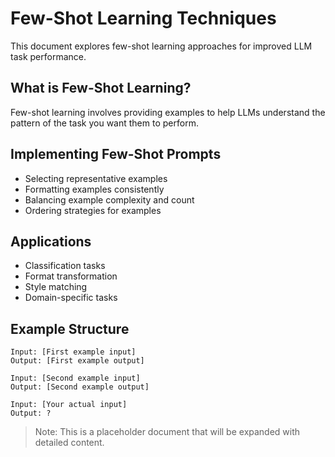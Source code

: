 # Few-Shot Learning Techniques

This document explores few-shot learning approaches for improved LLM task performance.

## What is Few-Shot Learning?

Few-shot learning involves providing examples to help LLMs understand the pattern of the task you want them to perform.

## Implementing Few-Shot Prompts

- Selecting representative examples
- Formatting examples consistently
- Balancing example complexity and count
- Ordering strategies for examples

## Applications

- Classification tasks
- Format transformation
- Style matching
- Domain-specific tasks

## Example Structure

```
Input: [First example input]
Output: [First example output]

Input: [Second example input]
Output: [Second example output]

Input: [Your actual input]
Output: ?
```

> Note: This is a placeholder document that will be expanded with detailed content. 